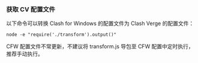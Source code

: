 ### 获取 CV 配置文件

以下命令可以转换 Clash for Windows 的配置文件为 Clash Verge 的配置文件：

```shell
node -e "require('./transform').output()"
```

CFW 配置文件不常更新，不建议将 transform.js 导包至 CFW 配置中定时执行，推荐手动执行。